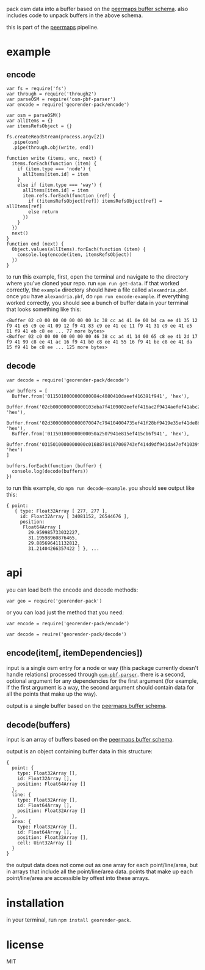 pack osm data into a buffer based on the [peermaps buffer
schema](https://github.com/peermaps/docs/blob/master/bufferschema.md). also includes
code to unpack buffers in the above schema.

this is part of the [peermaps](https://github.com/peermaps/) pipeline.

# example

## encode

```
var fs = require('fs')
var through = require('through2')
var parseOSM = require('osm-pbf-parser')
var encode = require('georender-pack/encode')
 
var osm = parseOSM()
var allItems = {}
var itemsRefsObject = {}

fs.createReadStream(process.argv[2])
  .pipe(osm)
  .pipe(through.obj(write, end))

function write (items, enc, next) {
  items.forEach(function (item) {
    if (item.type === 'node') {
      allItems[item.id] = item
    }
    else if (item.type === 'way') {
      allItems[item.id] = item
      item.refs.forEach(function (ref) {
        if (!itemsRefsObject[ref]) itemsRefsObject[ref] = allItems[ref]
        else return
      })
    }
  })
  next()
}
function end (next) {
  Object.values(allItems).forEach(function (item) {
    console.log(encode(item, itemsRefsObject))
  })
}
```

to run this example, first, open the terminal and navigate to the directory where you've cloned your
repo. run `npm run get-data`. if that worked correctly, the `example` directory should have a file called `alexandria.pbf`. once you have `alexandria.pbf`, do `npm run encode-example`. if everything worked correctly, you should see a bunch of buffer data in your terminal that looks something like this:

```
<Buffer 02 c0 00 00 00 00 00 00 1c 38 cc a4 41 0e 00 b4 ca ee 41 35 12 f9 41 e5 c9 ee 41 09 12 f9 41 83 c9 ee 41 ee 11 f9 41 31 c9 ee 41 e5 11 f9 41 eb c8 ee ... 77 more bytes>
<Buffer 02 c0 00 00 00 00 00 00 46 38 cc a4 41 14 00 65 c8 ee 41 2d 17 f9 41 99 c8 ee 41 ac 16 f9 41 b0 c8 ee 41 55 16 f9 41 be c8 ee 41 da 15 f9 41 be c8 ee ... 125 more bytes>
```

## decode

```
var decode = require('georender-pack/decode')

var buffers = [
  Buffer.from('0115010000000000084c4080410daeef416391f941', 'hex'),
  Buffer.from('02cb000000000000103eba7f4109002eefef416ac2f9414aefef41abc2f9417cefef4117c3f941bef0ef41bdc5f9412cf1ef419cc6f94160f1ef41ecc6f94127f2ef4104c8f94139f2ef412dc8f94101f3ef41f0c9f941', 'hex'),
  Buffer.from('02d300000000000070047c794104004735ef41f28bf9419e35ef41de8bf9410636ef41b08bf9414b36ef41908bf941', 'hex'),
  Buffer.from('011501000000000050a2507941e815ef415cb6f941', 'hex'),
  Buffer.from('0315010000000000c01688784107008743ef414d9df941da47ef41039ff9418e48ef41df9df9415746ef41499df9412944ef413b9cf9411344ef41b39cf9418743ef414d9df9410400010006000500050004000300030002000100010005000300000000000000', 'hex')
]

buffers.forEach(function (buffer) {
  console.log(decode(buffers))
})
```

to run this example, do `npm run decode-example`. you should see output like
this:

```
{ point:
   { type: Float32Array [ 277, 277 ],
     id: Float32Array [ 34081152, 26544676 ],
     position:
      Float64Array [
        29.959985733032227,
        31.19598960876465,
        29.885696411132812,
        31.21404266357422 ] }, ...
```

# api

you can load both the encode and decode methods:

`var geo = require('georender-pack')`

or you can load just the method that you need:

`var encode = require('georender-pack/encode')`

`var decode = reuire('georender-pack/decode')`

## encode(item[, itemDependencies])

input is a single osm entry for a node or way (this package currently doesn't handle relations)
processed through
[`osm-pbf-parser`](https://www.npmjs.com/package/osm-pbf-parser). there is a
second, optional argument for any dependencies for the first argument (for
example, if the first argument is a way, the second argument should contain data
for all the points that make up the way).

output is a single buffer based on the [peermaps buffer
schema](https://github.com/peermaps/docs/blob/master/bufferschema.md).

## decode(buffers)

input is an array of buffers based on the [peermaps buffer
schema](https://github.com/peermaps/docs/blob/master/bufferschema.md).

output is an object containing buffer data in this structure:

```
{
  point: {
    type: Float32Array [],
    id: Float32Array [],
    position: Float64Array []
  },
  line: {
    type: Float32Array [],
    id: Float64Array [],
    position: Float32Array []
  },
  area: {
    type: Float32Array [],
    id: Float64Array [],
    position: Float32Array [],
    cell: Uint32Array []
  }
}
```

the output data does not come out as one array for each point/line/area, but in arrays that
include all the point/line/area data. points that make up each point/line/area are accessible
by offest into these arrays.

# installation

in your terminal, run `npm install georender-pack`.


# license

MIT
